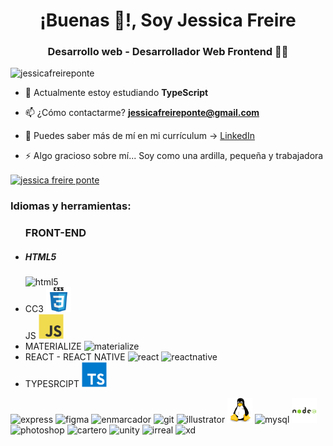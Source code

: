 <h1 align="center" color="#7854db">¡Buenas 👋!, Soy Jessica Freire</h1>
<h3 align="center">Desarrollo web - Desarrollador Web Frontend 👨‍💻</h3>

<p align="left"> <img src="https://komarev.com/ghpvc/?username=jessicafreireponte&label=Profile%20views&color=0e75b6&style=flat" alt="jessicafreireponte" /> </p>

- 🌱 Actualmente estoy estudiando **TypeScript**

- 📫 ¿Cómo contactarme? **jessicafreireponte@gmail.com**

- 📄 Puedes saber más de mí en mi currículum -> <a href="https://drive.google.com/file/d/1r2jYm5mv2iCdpuCEjMm9reqFBzmSQyqB/view?usp=drive_link">LinkedIn</a>

- ⚡ Algo gracioso sobre mí... Soy como una ardilla, pequeña y trabajadora


<p align="left">
<a href="https://linkedin.com/in/jessicafreireponte" >
 <img align="center" src="[[https://raw.githubusercontent .com/rahuldkjain/github-profile-readme-generator/master/src/images/icons/Social/linked-in-alt.sv](https://upload.wikimedia.org/wikipedia/commons/thumb/b/b1/LinkedIn_Logo_2013_%282%29.svg/150px-LinkedIn_Logo_2013_%282%29.svg.png)g](https://upload.wikimedia.org/wikipedia/commons/thumb/b/b1/LinkedIn_Logo_2013_%282%29.svg/150px-LinkedIn_Logo_2013_%282%29.svg.png)" alt="jessica freire ponte" height="30"/> 
</a>
</p>

<h3 align="left">Idiomas y herramientas:</h3>
<p align="left"> 
 <ul><h3>FRONT-END</h3>
  <li><h5>HTML5</h5>
 <img src="https://upload.wikimedia.org/wikipedia/commons/thumb/6/61/HTML5_logo_and_wordmark.svg/130px-HTML5_logo_and_wordmark.svg.png" alt="html5" width="40" height="40"/>
  </li>
  <li>CC3
  <img src="https://raw.githubusercontent.com/devicons/devicon/master/icons/css3/css3-original-wordmark.svg " alt="css3" width="40" height="40"/> 
  </li>JS
  <img src=" https://raw.githubusercontent.com/devicons/devicon/master/icons/javascript/javascript-original.svg" alt="javascript" width="40" height="40"/>
    <li>MATERIALIZE
<img src="https://raw.githubusercontent.com/prplx/svg-logos/5585531d45d294869c4eaab4d7cf2e9c167740a9/svg/materialize.svg" alt="materialize" width= "40" height="40"/> 
  </li>
  <li>REACT - REACT NATIVE
   <img src="https://raw.githubusercontent.com/devicons /devicon/master/icons/react/react-original-wordmark.svg" alt="react" width="40" height="40"/>
<img src="https://reactnative.dev/img/header_logo.svg" alt="reactnative" width="40" height="40"/> 
  </li>
  <li>TYPESRCIPT
   <img src="https://raw.githubusercontent.com/devicons/devicon/master/icons/typescript/typescript-original.svg" alt="typescript" width="40" height="40"/> 
  </li>

 </ul>
  <img src="https://upload.wikimedia.org/wikipedia/commons/thumb/6/64/Expressjs.png/120px-Expressjs.png" alt="express "  height="40"/> 
 
<img src="https://upload.wikimedia.org/wikipedia/commons/thumb/3/33/Figma-logo.svg/64px-Figma-logo.svg.png" alt="figma"  altura="40"/>

<img src="https://www.vectorlogo.zone/logos/framer/framer-icon.svg" alt="enmarcador" ancho="40" altura="40"/>
<img src="https://www.vectorlogo.zone/logos/git-scm/git-scm-icon.svg" alt="git" width="40" height="40"/>
 
<img src="https://www.vectorlogo.zone/logos/adobe_illustrator/adobe_illustrator-icon.svg" alt="illustrator" width="40" height= "40"/>

<img src="https://raw.githubusercontent.com/devicons/devicon/master/icons/linux/linux-original.svg" alt="linux" width="40" height="40"/> 

<img src="https:// raw.githubusercontent.com/devicons/devicon/master/icons/mysql/mysql-original-wordmark.svg" alt="mysql" width="40" height="40"/>
<img src ="https://raw.githubusercontent.com/devicons/devicon/master/icons/nodejs/nodejs-original-wordmark.svg" alt="nodejs" width="40" height="40"/> 
<img src="https://raw.githubusercontent.com/devicons/devicon/master/ iconos/photoshop/photoshop-line.svg" alt="photoshop" width="40" height="40"/>
<img src="https://www.vectorlogo.zone/logos/getpostman/getpostman-icon.svg" alt="cartero" width="40" height= "40"/>

<img src="https://www.vectorlogo.zone/logos/unity3d/unity3d-icon. svg" alt="unity" width="40" height="40"/>
<img src="https://raw.githubusercontent.com/kenangundogan/fontisto/036b7eca71aab1bef8e6a0518f7329f13ed62f6b/icons/svg/brand/unreal-engine.svg" alt=" irreal" width="40" height="40"/> 
<img src="https://cdn.worldvectorlogo.com/logos/adobe-xd.svg" alt="xd"  width="40" height="40"/> 

